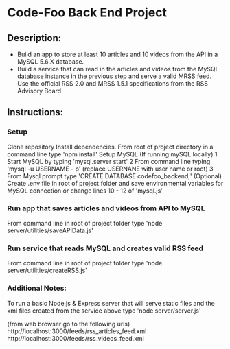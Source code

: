 # Code-Foo Back End Project

## Description:
* Build an app to store at least 10 articles and 10 videos from the API in a MySQL 5.6.X database. 
* Build a service that can read in the articles and videos from the MySQL database instance in the previous step and serve a valid MRSS feed. Use the official RSS 2.0 and MRSS 1.5.1 specifications from the RSS Advisory Board

## Instructions:
### Setup
Clone repository
Install dependencies.  From root of project directory in a command line type 'npm install'
Setup MySQL (If running mySQL locally)
1 Start MySQL by typing 'mysql.server start'
2 From command line typing 'mysql -u USERNAME - p'  (replace USERNANE with user name or root)
3 From Mysql prompt type 'CREATE DATABASE codefoo_backend;'
(Optional) Create .env file in root of project folder and save environmental variables for MySQL connection or change lines 10 - 12 of 'mysql.js'

### Run app that saves articles and videos from API to MySQL
From command line in root of project folder type 'node server/utilities/saveAPIData.js'

### Run service that reads MySQL and creates valid RSS feed
From command line in root of project folder type 'node server/utilities/createRSS.js'

### Additional Notes:
To run a basic Node.js & Express server that will serve static files and the xml files created from the service above type 'node server/server.js'

(from web browser go to the following urls)
http://localhost:3000/feeds/rss_articles_feed.xml
http://localhost:3000/feeds/rss_videos_feed.xml
